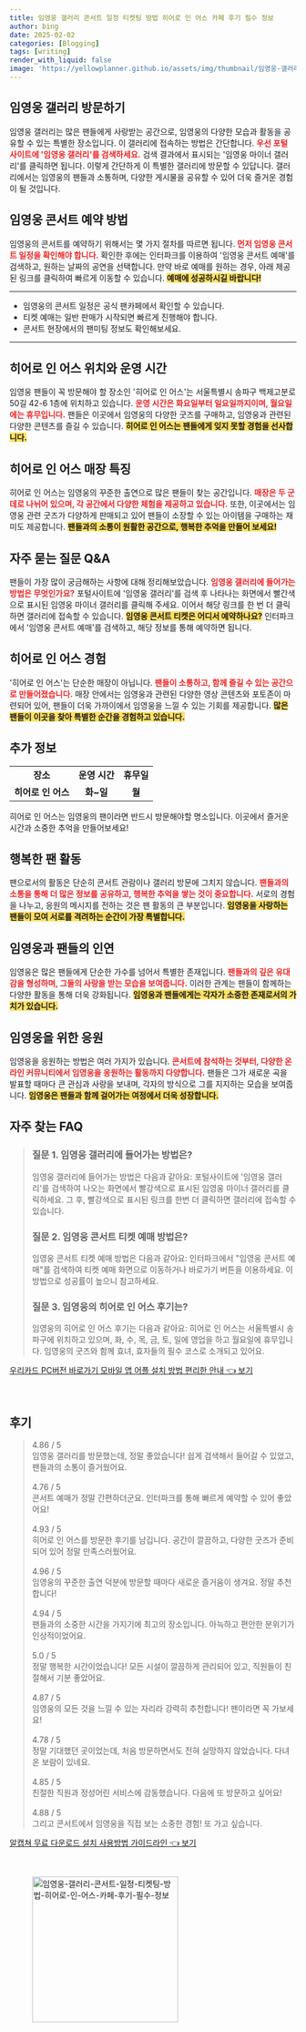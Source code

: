 ```yaml
---
title: 임영웅 갤러리 콘서트 일정 티켓팅 방법 히어로 인 어스 카페 후기 필수 정보
author: bing
date: 2025-02-02
categories: [Blogging]
tags: [writing]
render_with_liquid: false
image: 'https://yellowplanner.github.io/assets/img/thumbnail/임영웅-갤러리-콘서트-일정-티켓팅-방법-히어로-인-어스-카페-후기-필수-정보.webp'
---
```



<h2 id='임영웅 갤러리 방문하기'>임영웅 갤러리 방문하기</h2>

<p>임영웅 갤러리는 많은 팬들에게 사랑받는 공간으로, 임영웅의 다양한 모습과 활동을 공유할 수 있는 특별한 장소입니다. 이 갤러리에 접속하는 방법은 간단합니다. <b><span style="color: #ee2323;">우선 포털 사이트에 '임영웅 갤러리'를 검색하세요.</span></b> 검색 결과에서 표시되는 '임영웅 마이너 갤러리'를 클릭하면 됩니다. 이렇게 간단하게 이 특별한 갤러리에 방문할 수 있답니다. 갤러리에서는 임영웅의 팬들과 소통하며, 다양한 게시물을 공유할 수 있어 더욱 즐거운 경험이 될 것입니다.</p>

<h2 id='임영웅 콘서트 예약 방법'>임영웅 콘서트 예약 방법</h2>

<p>임영웅의 콘서트를 예약하기 위해서는 몇 가지 절차를 따르면 됩니다. <b><span style="color: #ee2323;">먼저 임영웅 콘서트 일정을 확인해야 합니다.</span></b> 확인한 후에는 인터파크를 이용하여 '임영웅 콘서트 예매'를 검색하고, 원하는 날짜의 공연을 선택합니다. 만약 바로 예매를 원하는 경우, 아래 제공된 링크를 클릭하여 빠르게 이동할 수 있습니다. <b><span style="background-color: #ffe066;">예매에 성공하시길 바랍니다!</span></b></p>

<hr />

<ul>
    <li>임영웅의 콘서트 일정은 공식 팬카페에서 확인할 수 있습니다.</li>
    <li>티켓 예매는 일반 판매가 시작되면 빠르게 진행해야 합니다.</li>
    <li>콘서트 현장에서의 팬미팅 정보도 확인해보세요.</li>
</ul>

<hr />

<h2 id='히어로 인 어스 위치와 운영 시간'>히어로 인 어스 위치와 운영 시간</h2>

<p>임영웅 팬들이 꼭 방문해야 할 장소인 '히어로 인 어스'는 서울특별시 송파구 백제고분로 50길 42-6 1층에 위치하고 있습니다. <b><span style="color: #ee2323;">운영 시간은 화요일부터 일요일까지이며, 월요일에는 휴무입니다.</span></b> 팬들은 이곳에서 임영웅의 다양한 굿즈를 구매하고, 임영웅과 관련된 다양한 콘텐츠를 즐길 수 있습니다. <b><span style="background-color: #ffe066;">히어로 인 어스는 팬들에게 잊지 못할 경험을 선사합니다.</span></b></p>

<h2 id='히어로 인 어스 매장 특징'>히어로 인 어스 매장 특징</h2>

<p>히어로 인 어스는 임영웅의 꾸준한 출연으로 많은 팬들이 찾는 공간입니다. <b><span style="color: #ee2323;">매장은 두 군데로 나뉘어 있으며, 각 공간에서 다양한 체험을 제공하고 있습니다.</span></b> 또한, 이곳에서는 임영웅 관련 굿즈가 다양하게 판매되고 있어 팬들이 소장할 수 있는 아이템을 구매하는 재미도 제공합니다. <b><span style="background-color: #ffe066;">팬들과의 소통이 원활한 공간으로, 행복한 추억을 만들어 보세요!</span></b></p>

<h2 id='자주 묻는 질문 Q&A'>자주 묻는 질문 Q&A</h2>

<p>팬들이 가장 많이 궁금해하는 사항에 대해 정리해보았습니다. <b><span style="color: #ee2323;">임영웅 갤러리에 들어가는 방법은 무엇인가요?</span></b> 포털사이트에 '임영웅 갤러리'를 검색 후 나타나는 화면에서 빨간색으로 표시된 임영웅 마이너 갤러리를 클릭해 주세요. 이어서 해당 링크를 한 번 더 클릭하면 갤러리에 접속할 수 있습니다. <b><span style="background-color: #ffe066;">임영웅 콘서트 티켓은 어디서 예약하나요?</span></b> 인터파크에서 '임영웅 콘서트 예매'를 검색하고, 해당 정보를 통해 예약하면 됩니다.</p>

<h2 id='히어로 인 어스 경험'>히어로 인 어스 경험</h2>

<p>'히어로 인 어스'는 단순한 매장이 아닙니다. <b><span style="color: #ee2323;">팬들이 소통하고, 함께 즐길 수 있는 공간으로 만들어졌습니다.</span></b> 매장 안에서는 임영웅과 관련된 다양한 영상 콘텐츠와 포토존이 마련되어 있어, 팬들이 더욱 가까이에서 임영웅을 느낄 수 있는 기회를 제공합니다. <b><span style="background-color: #ffe066;">많은 팬들이 이곳을 찾아 특별한 순간을 경험하고 있습니다.</span></b></p>

<h2 id='추가 정보'>추가 정보</h2>

<table>
    <tr>
        <td style="text-align: center; height: 17px;"><b>장소</b></td>
        <td style="text-align: center; height: 17px;"><b>운영 시간</b></td>
        <td style="text-align: center; height: 17px;"><b>휴무일</b></td>
    </tr>
    <tr>
        <td style="text-align: center; height: 17px;"><b>히어로 인 어스</b></td>
        <td style="text-align: center; height: 17px;"><b>화~일</b></td>
        <td style="text-align: center; height: 17px;"><b>월</b></td>
    </tr>
</table>

<p>히어로 인 어스는 임영웅의 팬이라면 반드시 방문해야할 명소입니다. 이곳에서 즐거운 시간과 소중한 추억을 만들어보세요!</p>

<h2 id='행복한 팬 활동'>행복한 팬 활동</h2>

<p>팬으로서의 활동은 단순히 콘서트 관람이나 갤러리 방문에 그치지 않습니다. <b><span style="color: #ee2323;">팬들과의 소통을 통해 더 많은 정보를 공유하고, 행복한 추억을 쌓는 것이 중요합니다.</span></b> 서로의 경험을 나누고, 응원의 메시지를 전하는 것은 팬 활동의 큰 부분입니다. <b><span style="background-color: #ffe066;">임영웅을 사랑하는 팬들이 모여 서로를 격려하는 순간이 가장 특별합니다.</span></b></p>

<h2 id='임영웅과 팬들의 인연'>임영웅과 팬들의 인연</h2>

<p>임영웅은 많은 팬들에게 단순한 가수를 넘어서 특별한 존재입니다. <b><span style="color: #ee2323;">팬들과의 깊은 유대감을 형성하며, 그들의 사랑을 받는 모습을 보여줍니다.</span></b> 이러한 관계는 팬들이 함께하는 다양한 활동을 통해 더욱 강화됩니다. <b><span style="background-color: #ffe066;">임영웅과 팬들에게는 각자가 소중한 존재로서의 가치가 있습니다.</span></b></p>

<h2 id='임영웅을 위한 응원'>임영웅을 위한 응원</h2>

<p>임영웅을 응원하는 방법은 여러 가지가 있습니다. <b><span style="color: #ee2323;">콘서트에 참석하는 것부터, 다양한 온라인 커뮤니티에서 임영웅을 응원하는 활동까지 다양합니다.</span></b> 팬들은 그가 새로운 곡을 발표할 때마다 큰 관심과 사랑을 보내며, 각자의 방식으로 그를 지지하는 모습을 보여줍니다. <b><span style="background-color: #ffe066;">임영웅은 팬들과 함께 걸어가는 여정에서 더욱 성장합니다.</span></b></p>

<h2 id='마무리</h2>

<p>임영웅 갤러리와 히어로 인 어스는 팬들에게 특별한 경험을 제공합니다. <b><span style="color: #ee2323;">이곳에서 임영웅과의 소중한 인연을 느끼고, 다양한 활동을 통해 행복한 시간을 가져보세요!</span></b> 팬들과의 따뜻한 소통을 통해 서로 응원하며, 더욱 뜻깊은 순간들을 만들어가길 바랍니다. <b><span style="background-color: #ffe066;">임영웅과 함께하는 모든 순간이 특별하길 기원합니다.</span></b></p>


<p><a class="click-button" title="서울 구로구 중고 타이어 | 싸게 파는 곳 | 교체 공임 | 교환 판매 | 업체 추천 가격비교" href="https://yellowplanner.github.io/posts/%EC%84%9C%EC%9A%B8-%EA%B5%AC%EB%A1%9C%EA%B5%AC-%EC%A4%91%EA%B3%A0-%ED%83%80%EC%9D%B4%EC%96%B4-%EC%8B%B8%EA%B2%8C-%ED%8C%8C%EB%8A%94-%EA%B3%B3-%EA%B5%90%EC%B2%B4-%EA%B3%B5%EC%9E%84-%EA%B5%90%ED%99%98-%ED%8C%90%EB%A7%A4-%EC%97%85%EC%B2%B4-%EC%B6%94%EC%B2%9C-%EA%B0%80%EA%B2%A9%EB%B9%84%EA%B5%90/" rel="dofollow">서울 구로구 중고 타이어 | 싸게 파는 곳 | 교체 공임 | 교환 판매 | 업체 추천 가격비교 👈 보기</a></p><br>
<h2 id='자주_찾는_FAQ'>자주 찾는 FAQ</h2>
<div itemscope="" itemtype="https://schema.org/FAQPage"> 
<blockquote> 
<div itemscope="" itemprop="mainEntity" itemtype="https://schema.org/Question"> 
<h3 itemprop="name">질문 1. 임영웅 갤러리에 들어가는 방법은?</h3> 
<div itemscope="" itemprop="acceptedAnswer" itemtype="https://schema.org/Answer"> 
<span itemprop="text"> 
<p>임영웅 갤러리에 들어가는 방법은 다음과 같아요: 포털사이트에 '임영웅 갤러리'를 검색하여 나오는 화면에서 빨강색으로 표시된 임영웅 마이너 갤러리를 클릭하세요. 그 후, 빨강색으로 표시된 링크를 한번 더 클릭하면 갤러리에 접속할 수 있습니다.</p> 
</span> 
</div> 
</div> 
<div itemscope="" itemprop="mainEntity" itemtype="https://schema.org/Question"> 
<h3 itemprop="name">질문 2. 임영웅 콘서트 티켓 예매 방법은?</h3> 
<div itemscope="" itemprop="acceptedAnswer" itemtype="https://schema.org/Answer"> 
<span itemprop="text"> 
<p>임영웅 콘서트 티켓 예매 방법은 다음과 같아요: 인터파크에서 "임영웅 콘서트 예매"를 검색하여 티켓 예매 화면으로 이동하거나 바로가기 버튼을 이용하세요. 이 방법으로 성공률이 높으니 참고하세요.</p> 
</span> 
</div> 
</div> 
<div itemscope="" itemprop="mainEntity" itemtype="https://schema.org/Question"> 
<h3 itemprop="name">질문 3. 임영웅의 히어로 인 어스 후기는?</h3> 
<div itemscope="" itemprop="acceptedAnswer" itemtype="https://schema.org/Answer"> 
<span itemprop="text"> 
<p>임영웅의 히어로 인 어스 후기는 다음과 같아요: 히어로 인 어스는 서울특별시 송파구에 위치하고 있으며, 화, 수, 목, 금, 토, 일에 영업을 하고 월요일에 휴무입니다. 임영웅의 굿즈와 함께 효녀, 효자들의 필수 코스로 소개되고 있어요.</p> 
</span> 
</div> 
</div> 
</blockquote> 
</div>
<p><a class="click-button" title="우리카드 PC버전 바로가기 모바일 앱 어플 설치 방법 편리한 안내" href="https://yellowplanner.github.io/posts/%EC%9A%B0%EB%A6%AC%EC%B9%B4%EB%93%9C-PC%EB%B2%84%EC%A0%84-%EB%B0%94%EB%A1%9C%EA%B0%80%EA%B8%B0-%EB%AA%A8%EB%B0%94%EC%9D%BC-%EC%95%B1-%EC%96%B4%ED%94%8C-%EC%84%A4%EC%B9%98-%EB%B0%A9%EB%B2%95-%ED%8E%B8%EB%A6%AC%ED%95%9C-%EC%95%88%EB%82%B4/" rel="dofollow">우리카드 PC버전 바로가기 모바일 앱 어플 설치 방법 편리한 안내 👈 보기</a></p><br>
<h2 id='후기'>후기</h2>
<div itemscope itemtype="https://schema.org/Product">
  <blockquote>
  <div itemprop="review" itemscope itemtype="https://schema.org/Review">
      <div itemprop="reviewRating" itemscope itemtype="https://schema.org/Rating"> <span itemprop="ratingValue">4.86</span> / <span itemprop="bestRating">5</span> </div>
      <span itemprop="reviewBody">임영웅 갤러리를 방문했는데, 정말 좋았습니다! 쉽게 검색해서 들어갈 수 있었고, 팬들과의 소통이 즐거웠어요.</span>
  </div>
  <br>
  <div itemprop="review" itemscope itemtype="https://schema.org/Review">
      <div itemprop="reviewRating" itemscope itemtype="https://schema.org/Rating"> <span itemprop="ratingValue">4.76</span> / <span itemprop="bestRating">5</span> </div>
      <span itemprop="reviewBody">콘서트 예매가 정말 간편하더군요. 인터파크를 통해 빠르게 예약할 수 있어 좋았어요!</span>
  </div>
  <br>
  <div itemprop="review" itemscope itemtype="https://schema.org/Review">
      <div itemprop="reviewRating" itemscope itemtype="https://schema.org/Rating"> <span itemprop="ratingValue">4.93</span> / <span itemprop="bestRating">5</span> </div>
      <span itemprop="reviewBody">히어로 인 어스를 방문한 후기를 남깁니다. 공간이 깔끔하고, 다양한 굿즈가 준비되어 있어 정말 만족스러웠어요.</span>
  </div>
  <br>
  <div itemprop="review" itemscope itemtype="https://schema.org/Review">
      <div itemprop="reviewRating" itemscope itemtype="https://schema.org/Rating"> <span itemprop="ratingValue">4.96</span> / <span itemprop="bestRating">5</span> </div>
      <span itemprop="reviewBody">임영웅의 꾸준한 출연 덕분에 방문할 때마다 새로운 즐거움이 생겨요. 정말 추천합니다!</span>
  </div>
  <br>
  <div itemprop="review" itemscope itemtype="https://schema.org/Review">
      <div itemprop="reviewRating" itemscope itemtype="https://schema.org/Rating"> <span itemprop="ratingValue">4.94</span> / <span itemprop="bestRating">5</span> </div>
      <span itemprop="reviewBody">팬들과의 소중한 시간을 가지기에 최고의 장소입니다. 아늑하고 편안한 분위기가 인상적이었어요.</span>
  </div>
  <br>
  <div itemprop="review" itemscope itemtype="https://schema.org/Review">
      <div itemprop="reviewRating" itemscope itemtype="https://schema.org/Rating"> <span itemprop="ratingValue">5.0</span> / <span itemprop="bestRating">5</span> </div>
      <span itemprop="reviewBody">정말 행복한 시간이었습니다! 모든 시설이 깔끔하게 관리되어 있고, 직원들이 친절해서 기분 좋았어요.</span>
  </div>
  <br>
  <div itemprop="review" itemscope itemtype="https://schema.org/Review">
      <div itemprop="reviewRating" itemscope itemtype="https://schema.org/Rating"> <span itemprop="ratingValue">4.87</span> / <span itemprop="bestRating">5</span> </div>
      <span itemprop="reviewBody">임영웅의 모든 것을 느낄 수 있는 자리라 강력히 추천합니다! 팬이라면 꼭 가보세요!</span>
  </div>
  <br>
  <div itemprop="review" itemscope itemtype="https://schema.org/Review">
      <div itemprop="reviewRating" itemscope itemtype="https://schema.org/Rating"> <span itemprop="ratingValue">4.78</span> / <span itemprop="bestRating">5</span> </div>
      <span itemprop="reviewBody">정말 기대했던 곳이었는데, 처음 방문하면서도 전혀 실망하지 않았습니다. 다녀온 보람이 있네요.</span>
  </div>
  <br>
  <div itemprop="review" itemscope itemtype="https://schema.org/Review">
      <div itemprop="reviewRating" itemscope itemtype="https://schema.org/Rating"> <span itemprop="ratingValue">4.85</span> / <span itemprop="bestRating">5</span> </div>
      <span itemprop="reviewBody">친절한 직원과 정성어린 서비스에 감동했습니다. 다음에 또 방문하고 싶어요!</span>
  </div>
  <br>
  <div itemprop="review" itemscope itemtype="https://schema.org/Review">
      <div itemprop="reviewRating" itemscope itemtype="https://schema.org/Rating"> <span itemprop="ratingValue">4.88</span> / <span itemprop="bestRating">5</span> </div>
      <span itemprop="reviewBody">그리고 콘서트에서 임영웅을 직접 보는 소중한 경험! 또 가고 싶습니다.</span>
  </div>
  </blockquote>
</div>
<p><a class="click-button" title="알캡쳐 무료 다운로드 설치 사용방법 가이드라인" href="https://yellowplanner.github.io/posts/%EC%95%8C%EC%BA%A1%EC%B3%90-%EB%AC%B4%EB%A3%8C-%EB%8B%A4%EC%9A%B4%EB%A1%9C%EB%93%9C-%EC%84%A4%EC%B9%98-%EC%82%AC%EC%9A%A9%EB%B0%A9%EB%B2%95-%EA%B0%80%EC%9D%B4%EB%93%9C%EB%9D%BC%EC%9D%B8/" rel="dofollow">알캡쳐 무료 다운로드 설치 사용방법 가이드라인 👈 보기</a></p><br>
<figure class="image"><img src="https://yellowplanner.github.io/assets/img/thumbnail/임영웅-갤러리-콘서트-일정-티켓팅-방법-히어로-인-어스-카페-후기-필수-정보.webp" alt="임영웅-갤러리-콘서트-일정-티켓팅-방법-히어로-인-어스-카페-후기-필수-정보" width="256" height="256"></figure>